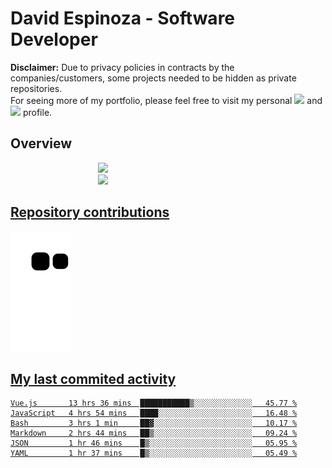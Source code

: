 # David Espinoza - Software Developer
<div id="links">
  <p>
    <strong>Disclaimer:</strong> Due to privacy policies in contracts by the companies/customers, some projects needed to be hidden as private repositories. <br />
For seeing more of my portfolio, please feel free to visit my personal <a href="https://davidespinoza.dev" target="_blank"><img src="https://img.shields.io/badge/website-000000?style=for-the-badge&logo=About.me&logoColor=white" target="_blank"></a> and <a href="https://www.linkedin.com/in/despinozap" target="_blank"><img src="https://img.shields.io/badge/LinkedIn-0077B5?style=for-the-badge&logo=linkedin&logoColor=white" target="_blank"></a> profile.
  </p>
</div>

## Overview

<div id="stats">
  <a href="https://github.com/despinozap">
  <img height="180em" style="margin: 0em 10em;" src="https://github-readme-stats.vercel.app/api?username=despinozap&show_icons=true&include_all_commits=true&count_private=true&theme=default"/>
  <img height="180em" style="margin: 0em 10em;" src="https://github-readme-stats.vercel.app/api/top-langs/?username=despinozap&layout=compact&langs_count=7&theme=default"/>
</div>
 
## Repository contributions
<div id="snake"> 

  ![Snake animation](https://github.com/despinozap/despinozap/blob/output/github-contribution-grid-snake.svg)
</div>

## My last commited activity
<!--START_SECTION:waka-->

```text
Vue.js       13 hrs 36 mins  ███████████▒░░░░░░░░░░░░░   45.77 %
JavaScript   4 hrs 54 mins   ████░░░░░░░░░░░░░░░░░░░░░   16.48 %
Bash         3 hrs 1 min     ██▓░░░░░░░░░░░░░░░░░░░░░░   10.17 %
Markdown     2 hrs 44 mins   ██▒░░░░░░░░░░░░░░░░░░░░░░   09.24 %
JSON         1 hr 46 mins    █▒░░░░░░░░░░░░░░░░░░░░░░░   05.95 %
YAML         1 hr 37 mins    █▒░░░░░░░░░░░░░░░░░░░░░░░   05.49 %
```

<!--END_SECTION:waka-->
